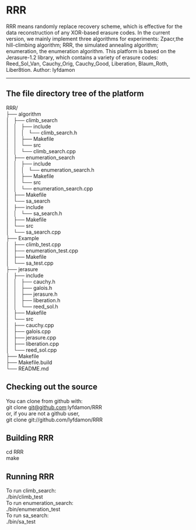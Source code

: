 # RRR
RRR means randomly replace recovery scheme, which is effective for the data reconstruction of any XOR-based erasure codes. In the current version, we mainly implement three algorithms for experiments: Zpacr,the hill-climbing algorithm; RRR, the simulated annealing algorithm; enumeration, the enumeration algorithm. This platform is based on the Jerasure-1.2 library, which contains a variety of erasure codes: Reed_Sol_Van, Cauchy_Orig, Cauchy_Good, Liberation, Blaum_Roth, Liber8tion.
Author: lyfdamon

------------------------------------------------------------------------------------------------------------------------------------------
## The file directory tree of the platform

RRR/                                                                                                                                    
├── algorithm                                                                                                                           
│   ├── climb_search                                                                                                                    
│   │   ├── include                                                                                                                     
│   │   │   └── climb_search.h                                                                                                          
│   │   ├── Makefile                                                                                                                    
│   │   └── src                                                                                                                         
│   │       └── climb_search.cpp                                                                                                        
│   ├── enumeration_search                                                                                                              
│   │   ├── include                                                                                                                     
│   │   │   └── enumeration_search.h                                                                                                    
│   │   ├── Makefile                                                                                                                    
│   │   └── src                                                                                                                         
│   │       └── enumeration_search.cpp                                                                                                  
│   ├── Makefile                                                                                                                        
│   └── sa_search                                                                                                                       
│       ├── include                                                                                                                     
│       │   └── sa_search.h                                                                                                             
│       ├── Makefile                                                                                                                    
│       └── src                                                                                                                         
│           └── sa_search.cpp                                                                                                           
├── Example                                                                                                                             
│   ├── climb_test.cpp                                                                                                                  
│   ├── enumeration_test.cpp                                                                                                            
│   ├── Makefile                                                                                                                        
│   └── sa_test.cpp                                                                                                                     
├── jerasure                                                                                                                            
│   ├── include                                                                                                                         
│   │   ├── cauchy.h                                                                                                                    
│   │   ├── galois.h                                                                                                                    
│   │   ├── jerasure.h                                                                                                                  
│   │   ├── liberation.h                                                                                                                
│   │   └── reed_sol.h                                                                                                                  
│   ├── Makefile                                                                                                                        
│   └── src                                                                                                                             
│       ├── cauchy.cpp                                                                                                                  
│       ├── galois.cpp                                                                                                                  
│       ├── jerasure.cpp                                                                                                                
│       ├── liberation.cpp                                                                                                              
│       └── reed_sol.cpp                                                                                                                
├── Makefile                                                                                                                            
├── Makefile.build                                                                                                                      
└── README.md                                                                                                                          

##  Checking out the source

You can clone from github with:                                                                                                         
    git clone git@github.com:lyfdamon/RRR                                                                                               
or, if you are not a github user,                                                                                                       
    git clone git://github.com/lyfdamon/RRR                                                                                             
    
## Building RRR

cd RRR                                                                                                                              
make                                                                                                                                

## Running RRR

To run climb_search:                                                                                                                    
    ./bin/climb_test                                                                                                                    
To run enumeration_search:                                                                                                              
    ./bin/enumeration_test                                                                                                              
To run sa_search:                                                                                                                       
    ./bin/sa_test                                                                                                                       

